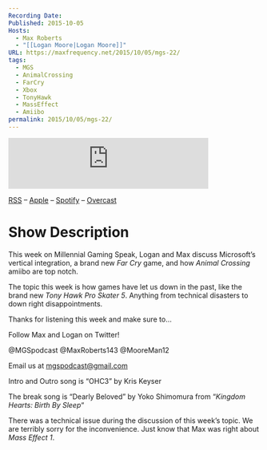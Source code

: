 ```yaml
---
Recording Date: 
Published: 2015-10-05
Hosts:
  - Max Roberts
  - "[[Logan Moore|Logan Moore]]"
URL: https://maxfrequency.net/2015/10/05/mgs-22/
tags:
  - MGS
  - AnimalCrossing
  - FarCry
  - Xbox
  - TonyHawk
  - MassEffect
  - Amiibo
permalink: 2015/10/05/mgs-22/
---
```

<iframe src="https://podcasters.spotify.com/pod/show/millennialgamingspeak/embed/episodes/Episode-22-Super-Primal-Pro-Podcast-Crossing--5-e1adhsh/a-a6ts44q" height="102px" width="400px" frameborder="0" scrolling="no"></iframe>

[RSS](https://anchor.fm/s/74aa3858/podcast/rss) – [Apple](https://podcasts.apple.com/us/podcast/episode-3-gdc-wrap-up/id1000915981?i=1000542222515) – [Spotify](https://open.spotify.com/episode/7wePXT4Bt22LWifVLx3n8y) – [Overcast](https://overcast.fm/+EtIgeWxEU)
# Show Description

This week on Millennial Gaming Speak, Logan and Max discuss Microsoft’s vertical integration, a brand new *Far Cry* game, and how *Animal Crossing* amiibo are top notch.

The topic this week is how games have let us down in the past, like the brand new *Tony Hawk Pro Skater 5*. Anything from technical disasters to down right disappointments.

Thanks for listening this week and make sure to…

Follow Max and Logan on Twitter!

@MGSpodcast
@MaxRoberts143
@MooreMan12

Email us at mgspodcast@gmail.com

Intro and Outro song is “OHC3” by Kris Keyser

The break song is “Dearly Beloved” by Yoko Shimomura from “*Kingdom Hearts: Birth By Sleep*“

There was a technical issue during the discussion of this week’s topic. We are terribly sorry for the inconvenience. Just know that Max was right about *Mass Effect 1*.